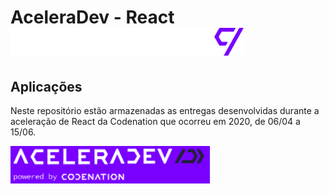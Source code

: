 <h1>AceleraDev - React <img src="./img/codenation.svg" height="45"> </h1>

<h2>Aplicações</h2>

Neste repositório estão armazenadas as entregas desenvolvidas durante a aceleração de React da Codenation que ocorreu em 2020, de 06/04 a 15/06.

<img src="./img/aceleradev.png" height="60" >